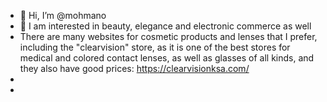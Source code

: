 - 👋 Hi, I’m @mohmano
- 👀 I am interested in beauty, elegance and electronic commerce as well
- There are many websites for cosmetic products and lenses that I prefer, including the "clearvision" store, as it is one of the best stores for medical and colored contact lenses, as well as glasses of all kinds, and they also have good prices: https://clearvisionksa.com/ 
- 
- 

